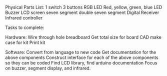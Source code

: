 Physical Parts List:
1 switch
3 buttons
RGB LED
Red, yellow, green, blue LED
Buzzer
LCD screen
seven segment 
double seven segment
Digital Receiver
Infrared controller


Tasks to complete:

Hardware:
Wire through hole breadboard
Get total size for board
CAD make case for kit
Print kit


Software:
Convert from language to new code
Get documentation for the above components
Construct interface for each of the above components so they can be coded
Find LCD library, find arduino documentation
Focus on buzzer, segment display, and infrared.




